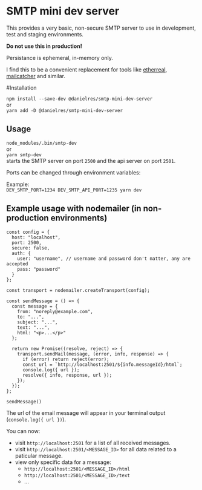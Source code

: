 # SMTP mini dev server

This provides a very basic, non-secure SMTP server to use in development, test and staging environments.

**Do not use this in production!**

Persistance is ephemeral, in-memory only.

I find this to be a convenient replacement for tools like [etherreal](https://ethereal.email), [mailcatcher](https://mailcatcher.me/) and similar.

#Installation

`npm install --save-dev @danielres/smtp-mini-dev-server`\
or\
`yarn add -D @danielres/smtp-mini-dev-server`

## Usage

`node_modules/.bin/smtp-dev`\
or\
`yarn smtp-dev` \
starts the SMTP server on port `2500` and the api server on port `2501`.

Ports can be changed through environment variables:

Example: \
`DEV_SMTP_PORT=1234 DEV_SMTP_API_PORT=1235 yarn dev`

## Example usage with nodemailer (in non-production environments)

```
const config = {
  host: "localhost",
  port: 2500,
  secure: false,
  auth: {
    user: "username", // username and password don't matter, any are accepted
    pass: "password"
  }
};

const transport = nodemailer.createTransport(config);

const sendMessage = () => {
  const message = {
    from: "noreply@example.com",
    to: "...",
    subject: "...",
    text: "...",
    html: "<p>...</p>"
  };

  return new Promise((resolve, reject) => {
    transport.sendMail(message, (error, info, response) => {
      if (error) return reject(error);
      const url = `http://localhost:2501/${info.messageId}/html`;
      console.log({ url });
      resolve({ info, response, url });
    });
  });
};

sendMessage()
```

The url of the email message will appear in your terminal output (`console.log({ url })`).

You can now:

- visit `http://localhost:2501` for a list of all received messages.
- visit `http://localhost:2501/<MESSAGE_ID>` for all data related to a paticular message.
- view only specific data for a message:
  - `http://localhost:2501/<MESSAGE_ID>/html`
  - `http://localhost:2501/<MESSAGE_ID>/text`
  - ...
